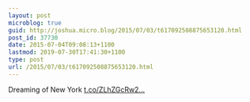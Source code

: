 ```yaml
---
layout: post
microblog: true
guid: http://joshua.micro.blog/2015/07/03/t617092508875653120.html
post_id: 37730
date: 2015-07-04T09:08:13+1100
lastmod: 2019-07-30T17:41:30+1100
type: post
url: /2015/07/03/t617092508875653120.html
---
```

Dreaming of New York [t.co/ZLhZGcRw2...](http://t.co/ZLhZGcRw2V)
